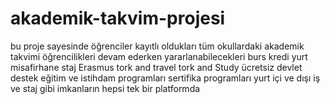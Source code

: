 # akademik-takvim-projesi
bu proje sayesinde öğrenciler kayıtlı oldukları tüm okullardaki akademik takvimi öğrencilikleri devam ederken yararlanabilecekleri burs kredi yurt misafirhane staj Erasmus tork and travel tork and Study ücretsiz devlet destek eğitim ve istihdam programları sertifika programları yurt içi ve dışı iş ve staj gibi imkanların hepsi tek bir platformda 
